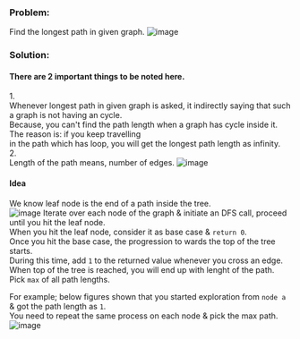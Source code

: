 ### Problem:
Find the longest path in given graph. 
![image](https://github.com/user-attachments/assets/1e0baf8e-df27-447e-bffa-ccc4e9c925d2)
### Solution:
#### There are 2 important things to be noted here.</br>
1.</br>
Whenever longest path in given graph is asked, it indirectly saying that such a graph is not having an cycle.</br>
Because, you can't find the path length when a graph has cycle inside it. The reason is: if you keep travelling</br>
in the path which has loop, you will get the longest path length as infinity.</br>
2.</br>
Length of the path means, number of edges.
![image](https://github.com/user-attachments/assets/754578da-4af0-4a51-897e-aaa14cf078bb)
#### Idea
We know leaf node is the end of a path inside the tree.</br> 
![image](https://github.com/user-attachments/assets/4d7cb635-19bc-498d-ada2-d72bbde5ba48)
Iterate over each node of the graph & initiate an DFS call, proceed until you hit the leaf node.</br>
When you hit the leaf node, consider it as base case & `return 0`.</br>
Once you hit the base case, the progression to wards the top of the tree starts.</br>
During this time, add `1` to the returned value whenever you cross an edge.</br>
When top of the tree is reached, you will end up with lenght of the path.</br>
Pick `max` of all path lengths.

For example; below figures shown that you started exploration from `node a` & got the path length as `1`.</br>
You need to repeat the same process on each node & pick the max path.
![image](https://github.com/user-attachments/assets/3a041de6-d21b-466a-b058-ea5e7af1f560)
